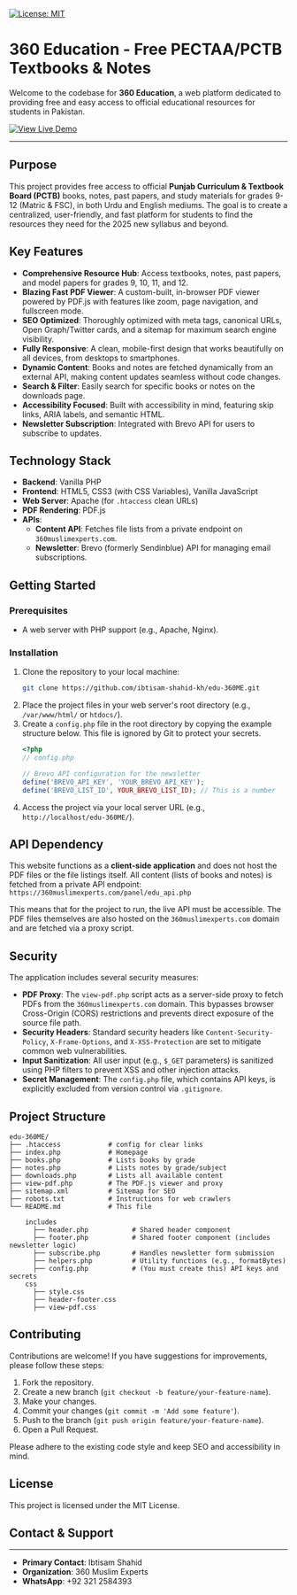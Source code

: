 [![License: MIT](https://img.shields.io/badge/License-MIT-yellow.svg)](https://opensource.org/licenses/MIT)

# 360 Education - Free PECTAA/PCTB Textbooks & Notes

Welcome to the codebase for **360 Education**, a web platform dedicated to providing free and easy access to official educational resources for students in Pakistan.

[![View Live Demo](https://img.shields.io/badge/Live_Demo-View_Site-brightgreen?style=for-the-badge&logo=google-chrome)](https://edu.360muslimexperts.com/)

---

<!-- Add a screenshot of the homepage here -->
<!-- ![Homepage Screenshot](https://example.com/screenshot.png) -->

## Purpose
This project provides free access to official **Punjab Curriculum & Textbook Board (PCTB)** books, notes, past papers, and study materials for grades 9-12 (Matric & FSC), in both Urdu and English mediums. The goal is to create a centralized, user-friendly, and fast platform for students to find the resources they need for the 2025 new syllabus and beyond.

## Key Features
- **Comprehensive Resource Hub**: Access textbooks, notes, past papers, and model papers for grades 9, 10, 11, and 12.
- **Blazing Fast PDF Viewer**: A custom-built, in-browser PDF viewer powered by PDF.js with features like zoom, page navigation, and fullscreen mode.
- **SEO Optimized**: Thoroughly optimized with meta tags, canonical URLs, Open Graph/Twitter cards, and a sitemap for maximum search engine visibility.
- **Fully Responsive**: A clean, mobile-first design that works beautifully on all devices, from desktops to smartphones.
- **Dynamic Content**: Books and notes are fetched dynamically from an external API, making content updates seamless without code changes.
- **Search & Filter**: Easily search for specific books or notes on the downloads page.
- **Accessibility Focused**: Built with accessibility in mind, featuring skip links, ARIA labels, and semantic HTML.
- **Newsletter Subscription**: Integrated with Brevo API for users to subscribe to updates.

## Technology Stack
- **Backend**: Vanilla PHP
- **Frontend**: HTML5, CSS3 (with CSS Variables), Vanilla JavaScript
- **Web Server**: Apache (for `.htaccess` clean URLs)
- **PDF Rendering**: PDF.js
- **APIs**:
  - **Content API**: Fetches file lists from a private endpoint on `360muslimexperts.com`.
  - **Newsletter**: Brevo (formerly Sendinblue) API for managing email subscriptions.

## Getting Started

### Prerequisites
- A web server with PHP support (e.g., Apache, Nginx).

### Installation
1.  Clone the repository to your local machine:
    ```bash
    git clone https://github.com/ibtisam-shahid-kh/edu-360ME.git
    ```
2.  Place the project files in your web server's root directory (e.g., `/var/www/html/` or `htdocs/`).
3.  Create a `config.php` file in the root directory by copying the example structure below. This file is ignored by Git to protect your secrets.
    ```php
    <?php
    // config.php

    // Brevo API configuration for the newsletter
    define('BREVO_API_KEY', 'YOUR_BREVO_API_KEY');
    define('BREVO_LIST_ID', YOUR_BREVO_LIST_ID); // This is a number
    ```
4.  Access the project via your local server URL (e.g., `http://localhost/edu-360ME/`).

## API Dependency
This website functions as a **client-side application** and does not host the PDF files or the file listings itself. All content (lists of books and notes) is fetched from a private API endpoint:
`https://360muslimexperts.com/panel/edu_api.php`

This means that for the project to run, the live API must be accessible. The PDF files themselves are also hosted on the `360muslimexperts.com` domain and are fetched via a proxy script.

## Security
The application includes several security measures:
- **PDF Proxy**: The `view-pdf.php` script acts as a server-side proxy to fetch PDFs from the `360muslimexperts.com` domain. This bypasses browser Cross-Origin (CORS) restrictions and prevents direct exposure of the source file path.
- **Security Headers**: Standard security headers like `Content-Security-Policy`, `X-Frame-Options`, and `X-XSS-Protection` are set to mitigate common web vulnerabilities.
- **Input Sanitization**: All user input (e.g., `$_GET` parameters) is sanitized using PHP filters to prevent XSS and other injection attacks.
- **Secret Management**: The `config.php` file, which contains API keys, is explicitly excluded from version control via `.gitignore`.

## Project Structure
```
edu-360ME/
├── .htaccess            # config for clear links
├── index.php            # Homepage
├── books.php            # Lists books by grade
├── notes.php            # Lists notes by grade/subject
├── downloads.php        # Lists all available content
├── view-pdf.php         # The PDF.js viewer and proxy
├── sitemap.xml          # Sitemap for SEO
├── robots.txt           # Instructions for web crawlers
└── README.md            # This file

    includes
      ├── header.php           # Shared header component
      ├── footer.php           # Shared footer component (includes newsletter logic)
      ├── subscribe.php        # Handles newsletter form submission
      ├── helpers.php          # Utility functions (e.g., formatBytes)
      ├── config.php           # (You must create this) API keys and secrets
    css
      ├── style.css
      ├── header-footer.css
      ├── view-pdf.css

```

## Contributing
Contributions are welcome! If you have suggestions for improvements, please follow these steps:
1.  Fork the repository.
2.  Create a new branch (`git checkout -b feature/your-feature-name`).
3.  Make your changes.
4.  Commit your changes (`git commit -m 'Add some feature'`).
5.  Push to the branch (`git push origin feature/your-feature-name`).
6.  Open a Pull Request.

Please adhere to the existing code style and keep SEO and accessibility in mind.

## License
This project is licensed under the MIT License.

## Contact & Support
----
- **Primary Contact**: Ibtisam Shahid
- **Organization**: 360 Muslim Experts
- **WhatsApp**: +92 321 2584393
